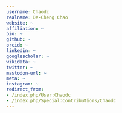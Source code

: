 ```yaml
---
username: Chaodc
realname: De-Cheng Chao
website: ~
affiliation: ~
bio: ~
github: ~
orcid: ~
linkedin: ~
googlescholar: ~
wikidata: ~
twitter: ~
mastodon-url: ~
meta: ~
instagram: ~
redirect_from:
- /index.php/User:Chaodc
- /index.php/Special:Contributions/Chaodc
---
```

